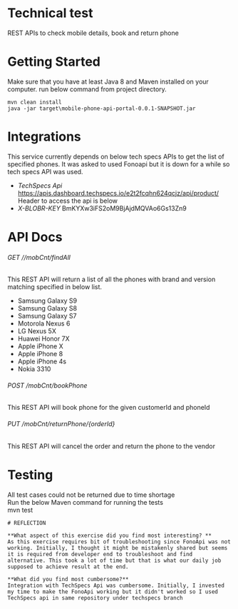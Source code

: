 # Technical test
REST APIs to check mobile details, book and return phone
# Getting Started
Make sure that you have at least Java 8 and Maven installed on your computer.
run below command from project directory. 
```
mvn clean install  
java -jar target\mobile-phone-api-portal-0.0.1-SNAPSHOT.jar  
```
# Integrations
This service currently depends on below tech specs APIs to get the list of specified phones. It was asked to used Fonoapi but it is down for a while so tech specs API was used.  

* *TechSpecs Api* https://apis.dashboard.techspecs.io/e2t2fcqhn624qcjz/api/product/  
Header to access the api is below  
* *X-BLOBR-KEY* BmKYXw3iFS2oM9BjAjdMQVAo6Gs13Zn9  
	
# API Docs
###### GET //mobCnt/findAll
This REST API will return a list of all the phones with brand and version matching specified in below list.
- Samsung Galaxy S9
- Samsung Galaxy S8
- Samsung Galaxy S7
- Motorola Nexus 6
- LG Nexus 5X
- Huawei Honor 7X
- Apple iPhone X
- Apple iPhone 8
- Apple iPhone 4s
- Nokia 3310


###### POST /mobCnt/bookPhone
This REST API will book phone for the given customerId and phoneId

###### PUT /mobCnt/returnPhone/{orderId}
This REST API will cancel the order and return the phone to the vendor

# Testing
All test cases could not be returned due to time shortage  
Run the below Maven command for running the tests  
mvn test  
```
# REFLECTION

**What aspect of this exercise did you find most interesting? **  
As this exercise requires bit of troubleshooting since FonoApi was not working. Initially, I thought it might be mistakenly shared but seems it is required from developer end to troubleshoot and find alternative. This took a lot of time but that is what our daily job supposed to achieve result at the end.

**What did you find most cumbersome?**  
Integration with TechSpecs Api was cumbersome. Initially, I invested my time to make the FonoApi working but it didn't worked so I used TechSpecs api in same repository under techspecs branch